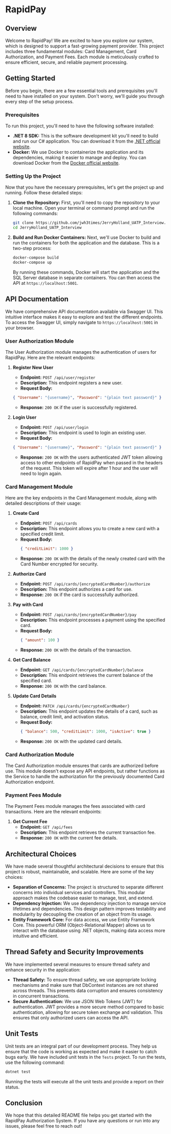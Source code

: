 # RapidPay

## Overview

Welcome to RapidPay! We are excited to have you explore our system, which is designed to support a fast-growing payment provider. This project includes three fundamental modules: Card Management, Card Authorization, and Payment Fees. Each module is meticulously crafted to ensure efficient, secure, and reliable payment processing.

## Getting Started

Before you begin, there are a few essential tools and prerequisites you'll need to have installed on your system. Don't worry, we'll guide you through every step of the setup process.

### Prerequisites

To run this project, you'll need to have the following software installed:

- **.NET 8 SDK:** This is the software development kit you'll need to build and run our C# application. You can download it from the [.NET official website](https://dotnet.microsoft.com/download/dotnet/8.0).
- **Docker:** We use Docker to containerize the application and its dependencies, making it easier to manage and deploy. You can download Docker from the [Docker official website](https://www.docker.com/products/docker-desktop).

### Setting Up the Project

Now that you have the necessary prerequisites, let's get the project up and running. Follow these detailed steps:

1. **Clone the Repository:**
    First, you'll need to copy the repository to your local machine. Open your terminal or command prompt and run the following commands:
    ```sh
    git clone https://github.com/jwh3times/JerryHolland_UATP_Interview.git
    cd JerryHolland_UATP_Interview
    ```

2. **Build and Run Docker Containers:**
    Next, we'll use Docker to build and run the containers for both the application and the database. This is a two-step process:
    ```sh
    docker-compose build
    docker-compose up
    ```

    By running these commands, Docker will start the application and the SQL Server database in separate containers. You can then access the API at `https://localhost:5001`.

## API Documentation

We have comprehensive API documentation available via Swagger UI. This intuitive interface makes it easy to explore and test the different endpoints. To access the Swagger UI, simply navigate to `https://localhost:5001` in your browser.

### User Authorization Module

The User Authorization module manages the authentication of users for RapidPay. Here are the relevant endpoints:

1. **Register New User**
    - **Endpoint:** `POST /api/user/register`
    - **Description:** This endpoint registers a new user.
    - **Request Body:**
    ```json
    { "Username": "{username}", "Password": "{plain text password}" }
    ```
    - **Response:** `200 OK` if the user is successfully registered.

2. **Login User**
    - **Endpoint:** `POST /api/user/login`
    - **Description:** This endpoint is used to login an existing user.
    - **Request Body:**
    ```json
    { "Username": "{username}", "Password": "{plain text password}" }
    ```
    - **Response:** `200 OK` with the users authenticated JWT token allowing access to other endpoints of RapidPay when passed in the headers of the request. This token will expire after 1 hour and the user will need to login again.

### Card Management Module

Here are the key endpoints in the Card Management module, along with detailed descriptions of their usage:

1. **Create Card**
    - **Endpoint:** `POST /api/cards`
    - **Description:** This endpoint allows you to create a new card with a specified credit limit.
    - **Request Body:** 
      ```json
      { "creditLimit": 1000 }
      ```
    - **Response:** `200 OK` with the details of the newly created card with the Card Number encrypted for security.

2. **Authorize Card**
    - **Endpoint:** `POST /api/cards/{encryptedCardNumber}/authorize`
    - **Description:** This endpoint authorizes a card for use.
    - **Response:** `200 OK` if the card is successfully authorized.

3. **Pay with Card**
    - **Endpoint:** `POST /api/cards/{encryptedCardNumber}/pay`
    - **Description:** This endpoint processes a payment using the specified card.
    - **Request Body:** 
      ```json
      { "amount": 100 }
      ```
    - **Response:** `200 OK` with the details of the transaction.

4. **Get Card Balance**
    - **Endpoint:** `GET /api/cards/{encryptedCardNumber}/balance`
    - **Description:** This endpoint retrieves the current balance of the specified card.
    - **Response:** `200 OK` with the card balance.

5. **Update Card Details**
    - **Endpoint:** `PATCH /api/cards/{encryptedCardNumber}`
    - **Description:** This endpoint updates the details of a card, such as balance, credit limit, and activation status.
    - **Request Body:** 
      ```json
      { "balance": 500, "creditLimit": 1000, "isActive": true }
      ```
    - **Response:** `200 OK` with the updated card details.

### Card Authorization Module

The Card Authorization module ensures that cards are authorized before use. This module doesn't expose any API endpoints, but rather functions as the Service to handle the authorization for the previously documented Card Authorization endpoint.

### Payment Fees Module

The Payment Fees module manages the fees associated with card transactions. Here are the relevant endpoints:

1. **Get Current Fee**
    - **Endpoint:** `GET /api/fees`
    - **Description:** This endpoint retrieves the current transaction fee.
    - **Response:** `200 OK` with the current fee details.

## Architectural Choices

We have made several thoughtful architectural decisions to ensure that this project is robust, maintainable, and scalable. Here are some of the key choices:

- **Separation of Concerns:** The project is structured to separate different concerns into individual services and controllers. This modular approach makes the codebase easier to manage, test, and extend.
- **Dependency Injection:** We use dependency injection to manage service lifetimes and dependencies. This design pattern improves testability and modularity by decoupling the creation of an object from its usage.
- **Entity Framework Core:** For data access, we use Entity Framework Core. This powerful ORM (Object-Relational Mapper) allows us to interact with the database using .NET objects, making data access more intuitive and efficient.

## Thread Safety and Security Improvements

We have implemented several measures to ensure thread safety and enhance security in the application:

- **Thread Safety:** To ensure thread safety, we use appropriate locking mechanisms and make sure that DbContext instances are not shared across threads. This prevents data corruption and ensures consistency in concurrent transactions.
- **Secure Authentication:** We use JSON Web Tokens (JWT) for authentication. JWT provides a more secure method compared to basic authentication, allowing for secure token exchange and validation. This ensures that only authorized users can access the API.

## Unit Tests

Unit tests are an integral part of our development process. They help us ensure that the code is working as expected and make it easier to catch bugs early. We have included unit tests in the `Tests` project. To run the tests, use the following command:
```sh
dotnet test
```

Running the tests will execute all the unit tests and provide a report on their status.

## Conclusion

We hope that this detailed README file helps you get started with the RapidPay Authorization System. If you have any questions or run into any issues, please feel free to reach out!
